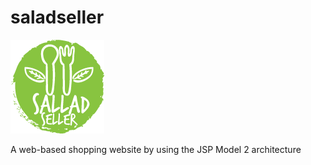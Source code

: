 # saladseller
![logo](/WebContent/images/logo_small.png)

A web-based shopping website by using the JSP Model 2 architecture
